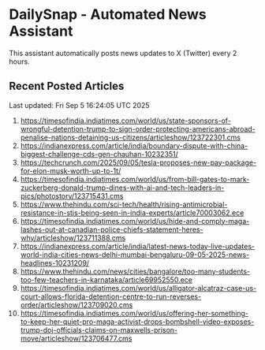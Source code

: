 # DailySnap - Automated News Assistant

This assistant automatically posts news updates to X (Twitter) every 2 hours.

## Recent Posted Articles

Last updated: Fri Sep  5 16:24:05 UTC 2025

1. https://timesofindia.indiatimes.com/world/us/state-sponsors-of-wrongful-detention-trump-to-sign-order-protecting-americans-abroad-penalise-nations-detaining-us-citizens/articleshow/123722301.cms
2. https://indianexpress.com/article/india/boundary-dispute-with-china-biggest-challenge-cds-gen-chauhan-10232351/
3. https://techcrunch.com/2025/09/05/tesla-proposes-new-pay-package-for-elon-musk-worth-up-to-1t/
4. https://timesofindia.indiatimes.com/world/us/from-bill-gates-to-mark-zuckerberg-donald-trump-dines-with-ai-and-tech-leaders-in-pics/photostory/123715431.cms
5. https://www.thehindu.com/sci-tech/health/rising-antimicrobial-resistance-in-stis-being-seen-in-india-experts/article70003062.ece
6. https://timesofindia.indiatimes.com/world/us/hide-and-comply-maga-lashes-out-at-canadian-police-chiefs-statement-heres-why/articleshow/123711388.cms
7. https://indianexpress.com/article/india/latest-news-today-live-updates-world-india-cities-news-delhi-mumbai-bengaluru-09-05-2025-news-headlines-10231209/
8. https://www.thehindu.com/news/cities/bangalore/too-many-students-too-few-teachers-in-karnataka/article69952550.ece
9. https://timesofindia.indiatimes.com/world/us/alligator-alcatraz-case-us-court-allows-florida-detention-centre-to-run-reverses-order/articleshow/123709020.cms
10. https://timesofindia.indiatimes.com/world/us/offering-her-something-to-keep-her-quiet-pro-maga-activist-drops-bombshell-video-exposes-trump-doj-officials-claims-on-maxwells-prison-move/articleshow/123706477.cms
